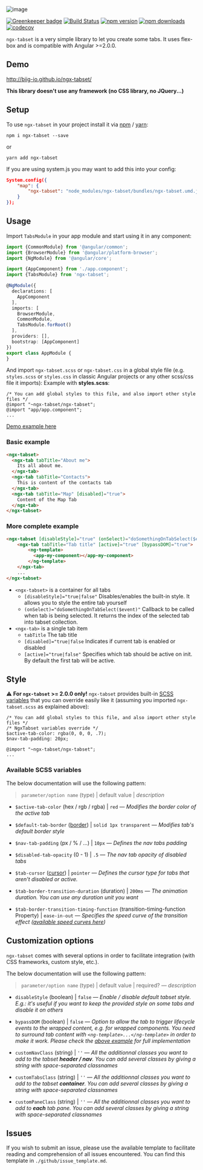 ![image](https://user-images.githubusercontent.com/5319267/28922057-f0d471fa-7858-11e7-8478-010657fd0e60.png)

[![Greenkeeper badge](https://badges.greenkeeper.io/biig-io/ngx-tabset.svg)](https://greenkeeper.io/)
[![Build Status](https://travis-ci.org/biig-io/ngx-tabset.svg?branch=master)](https://travis-ci.org/biig-io/ngx-tabset) [![npm version](https://badge.fury.io/js/ngx-tabset.svg)](https://badge.fury.io/js/ngx-tabset) [![npm downloads](https://img.shields.io/npm/dm/ngx-tabset.svg)](https://npmjs.org/ngx-tabset) [![codecov](https://codecov.io/gh/biig-io/ngx-tabset/branch/master/graph/badge.svg)](https://codecov.io/gh/biig-io/ngx-tabset)

`ngx-tabset` is a very simple library to let you create some tabs. It uses flex-box and is compatible with Angular >=2.0.0.

## Demo
http://biig-io.github.io/ngx-tabset/

**This library doesn't use any framework (no CSS library, no JQuery...)**

## Setup
To use `ngx-tabset` in your project install it via [npm](https://www.npmjs.com/package/ngx-tabset) / [yarn](https://yarnpkg.com/fr/package/ngx-tabset):
```
npm i ngx-tabset --save
```
or
```
yarn add ngx-tabset
```

If you are using system.js you may want to add this into your config:

```json
System.config({
    "map": {
        "ngx-tabset": "node_modules/ngx-tabset/bundles/ngx-tabset.umd.js"
    }
});
```

## Usage

Import `TabsModule` in your app module and start using it in any component:
```typescript
import {CommonModule} from '@angular/common';
import {BrowserModule} from '@angular/platform-browser';
import {NgModule} from '@angular/core';

import {AppComponent} from './app.component';
import {TabsModule} from 'ngx-tabset';

@NgModule({
  declarations: [
    AppComponent
  ],
  imports: [
    BrowserModule,
    CommonModule,
    TabsModule.forRoot()
  ],
  providers: [],
  bootstrap: [AppComponent]
})
export class AppModule {
}
```

And import `ngx-tabset.scss` or `ngx-tabset.css` in a global style file (e.g. `styles.scss` or `styles.css` in classic Angular projects or any other scss/css file it imports):
Example with **styles.scss**:
```
/* You can add global styles to this file, and also import other style files */
@import "~ngx-tabset/ngx-tabset";
@import "app/app.component";
...
```
[Demo example here](https://github.com/biig-io/ngx-tabset/blob/master/src/styles.scss)

### Basic example
```html
<ngx-tabset>
  <ngx-tab tabTitle="About me">
    Its all about me.
  </ngx-tab>
  <ngx-tab tabTitle="Contacts">
    This is content of the contacts tab
  </ngx-tab>
  <ngx-tab tabTitle="Map" [disabled]="true">
    Content of the Map Tab
  </ngx-tab>
</ngx-tabset>
```

### More complete example
```html
<ngx-tabset [disableStyle]="true" (onSelect)="doSomethingOnTabSelect($event)">
    <ngx-tab tabTitle="Tab title" [active]="true" [bypassDOM]="true">
        <ng-template>
          <app-my-component></app-my-component>
        </ng-template>
    </ngx-tab>
    ...
</ngx-tabset>
```

* `<ngx-tabset>` is a container for all tabs
    * `[disableStyle]="true|false"` Disables/enables the built-in style. It allows you to style the entire tab yourself
    * `(onSelect)="doSomethingOnTabSelect($event)"` Callback to be called when tab is being selected. It returns the index of the selected tab into tabset collection.
* `<ngx-tab>` is a single tab item
    * `tabTitle` The tab title
    * `[disabled]="true|false` Indicates if current tab is enabled or disabled
    * `[active]="true|false"` Specifies which tab should be active on init. By default the first tab will be active.


## Style
⚠️ **For `ngx-tabset` >= 2.0.0 only!**
`ngx-tabset` provides built-in [SCSS variables](https://sass-lang.com/guide#topic-2) that you can override easily like it (assuming you imported `ngx-tabset.scss` as explained above):
```
/* You can add global styles to this file, and also import other style files */
/* NgxTabset variables override */
$active-tab-color: rgba(0, 0, 0, .7);
$nav-tab-padding: 20px;

@import "~ngx-tabset/ngx-tabset";
...
```

### Available SCSS variables
The below documentation will use the following pattern:
> `parameter/option name` (type) | default value | _description_

- `$active-tab-color` (hex / rgb / rgba) | `red` ― _Modifies the border color of the active tab_

- `$default-tab-border` ([border](https://developer.mozilla.org/fr/docs/Web/CSS/border)) | `solid 1px transparent` ― _Modifies tab's default border style_

- `$nav-tab-padding` (px / % / ...) | `10px` ― _Defines the nav tabs padding_

- `$disabled-tab-opacity` (0 - 1) | `.5` ― _The nav tab opacity of disabled tabs_

- `$tab-cursor` ([cursor](https://developer.mozilla.org/fr/docs/Web/CSS/cursor)) | `pointer` ― _Defines the cursor type for tabs that aren't disabled or active._

- `$tab-border-transition-duration` (duration) | `200ms` ― _The animation duration. You can use any duration unit you want_

- `$tab-border-transition-timing-function` (transition-timing-function Property) | `ease-in-out` ― _Specifies the speed curve of the transition effect ([available speed curves here](https://www.w3schools.com/cssref/css3_pr_transition-timing-function.asp))_


## Customization options
`ngx-tabset` comes with several options in order to facilitate integration (with CSS frameworks, custom style, etc.).

The below documentation will use the following pattern:
> `parameter/option name` (type) | default value | required? ― _description_

- `disableStyle` (boolean) | `false` ― _Enable / disable default tabset style. E.g.: it's useful if you want to keep the provided style on some tabs and disable it on others_

- `bypassDOM` (boolean) | `false` ― _Option to allow the tab to trigger lifecycle events to the wrapped content, e.g. for wrapped components. You need to surround tab content with `<ng-template>...</ng-template>` in order to make it work. Please check the [above example](https://github.com/biig-io/ngx-tabset#more-complete-example) for full implementation_

- `customNavClass` (string) | `''` ― _All the additionnal classes you want to add to the tabset **header / nav**. You can add several classes by giving a string with space-separated classnames_

- `customTabsClass` (string) | `''` ― _All the additionnal classes you want to add to the tabset **container**. You can add several classes by giving a string with space-separated classnames_

- `customPaneClass` (string) | `''` ― _All the additionnal classes you want to add to **each** tab pane. You can add several classes by giving a string with space-separated classnames_

## Issues
If you wish to submit an issue, please use the available template to facilitate reading and comprehension of all issues encountered. You can find this template in `./github/issue_template.md`.